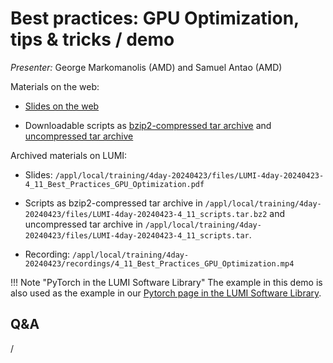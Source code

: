 # Best practices: GPU Optimization, tips & tricks / demo 

<!-- Cannot do in full italics as the ã is misplaced which is likely an mkdocs bug. -->
*Presenter:* George Markomanolis (AMD) and Samuel Antao (AMD)

<!--
Course materials will be provided during and after the course.
-->

<!--
<video src="https://462000265.lumidata.eu/4day-20240423/recordings/4_11_Best_Practices_GPU_Optimization.mp4" controls="controls">
</video>

Temporary location of materials (for the lifetime of the training project):

-   Slides: `/project/project_465001098/Slides/AMD/session-6-ToolsInActionPytorchExample-LUMI-2024.pdf`

-   Scripts: `/project/project_465001098/Exercises/AMD/Pytorch`
-->

Materials on the web:

-   [Slides on the web](https://462000265.lumidata.eu/4day-20240423/files/LUMI-4day-20240423-4_11_Best_Practices_GPU_Optimization.pdf)

-   Downloadable scripts as
    [bzip2-compressed tar archive](https://462000265.lumidata.eu/4day-20240423/files/LUMI-4day-20240423-4_11_scripts.tar.bz2) and 
    [uncompressed tar archive](https://462000265.lumidata.eu/4day-20240423/files/LUMI-4day-20240423-4_11_scripts.tar)

Archived materials on LUMI:

-   Slides: `/appl/local/training/4day-20240423/files/LUMI-4day-20240423-4_11_Best_Practices_GPU_Optimization.pdf`

-   Scripts as
    bzip2-compressed tar archive in `/appl/local/training/4day-20240423/files/LUMI-4day-20240423-4_11_scripts.tar.bz2` and
    uncompressed tar archive in `/appl/local/training/4day-20240423/files/LUMI-4day-20240423-4_11_scripts.tar`.

-   Recording: `/appl/local/training/4day-20240423/recordings/4_11_Best_Practices_GPU_Optimization.mp4`

!!! Note "PyTorch in the LUMI Software Library" 
    The example in this demo is also used as the example in our
    [Pytorch page in the LUMI Software Library](https://lumi-supercomputer.github.io/LUMI-EasyBuild-docs/p/PyTorch/).


## Q&A

/
